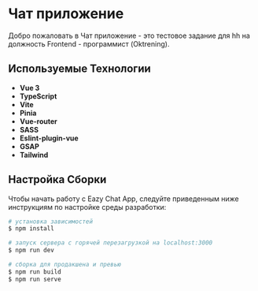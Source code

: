 # Чат приложение

Добро пожаловать в Чат приложение - это тестовое задание для hh на должность Frontend - программист (Oktrening).

## Используемые Технологии

- **Vue 3**
- **TypeScript**
- **Vite**
- **Pinia**
- **Vue-router**
- **SASS**
- **Eslint-plugin-vue**
- **GSAP**
- **Tailwind**

## Настройка Сборки

Чтобы начать работу с Eazy Chat App, следуйте приведенным ниже инструкциям по настройке среды разработки:

```bash
# установка зависимостей
$ npm install

# запуск сервера с горячей перезагрузкой на localhost:3000
$ npm run dev

# сборка для продакшена и превью
$ npm run build
$ npm run serve
